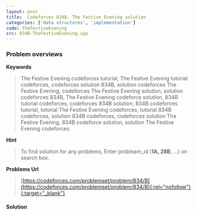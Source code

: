 ```yaml
---
layout: post
title:  Codeforces 834B. The Festive Evening solution
categories: ['data structures', 'implementation']
code: TheFestiveEvening
src: 834B-TheFestiveEvening.cpp
---
```

### **Problem overviews**

**Keywords**
> The Festive Evening codeforces tutorial, The Festive Evening tutorial codeforces, codeforces solution 834B, solution codeforces The Festive Evening, codeforces The Festive Evening solution, solution codeforces 834B, The Festive Evening codeforce solution, 834B tutorial codeforces, codeforces 834B solution, 834B codeforces tutorial, tutorial The Festive Evening codeforces, tutorial 834B codeforces, solution 834B codeforces, codeforces solution The Festive Evening, 834B codeforce solution, solution The Festive Evening codeforces

**Hint**
> To find solution for any problems, Enter probleam_id (**1A, 28B**, ...) on search box. 

**Problems Url**
> [https://codeforces.com/problemset/problem/834/B](https://codeforces.com/problemset/problem/834/B){:rel="nofollow"}{:target="_blank"}

#### **Solution**



